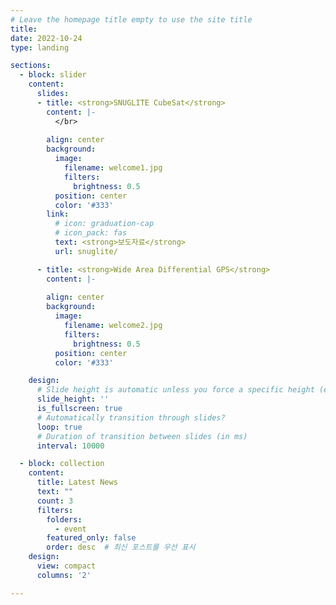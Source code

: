 ```yaml
---
# Leave the homepage title empty to use the site title
title:
date: 2022-10-24
type: landing

sections:
  - block: slider
    content:
      slides:
      - title: <strong>SNUGLITE CubeSat</strong>
        content: |-
          </br>
          
        align: center
        background:
          image:
            filename: welcome1.jpg
            filters:
              brightness: 0.5
          position: center
          color: '#333'
        link:
          # icon: graduation-cap
          # icon_pack: fas
          text: <strong>보도자료</strong>
          url: snuglite/

      - title: <strong>Wide Area Differential GPS</strong>
        content: |-
          
        align: center
        background:
          image:
            filename: welcome2.jpg
            filters:
              brightness: 0.5
          position: center
          color: '#333'

    design:
      # Slide height is automatic unless you force a specific height (e.g. '400px')
      slide_height: ''
      is_fullscreen: true
      # Automatically transition through slides?
      loop: true
      # Duration of transition between slides (in ms)
      interval: 10000

  - block: collection
    content:
      title: Latest News
      text: ""
      count: 3
      filters:
        folders: 
          - event
        featured_only: false
        order: desc  # 최신 포스트를 우선 표시
    design:
      view: compact
      columns: '2'

---
```

